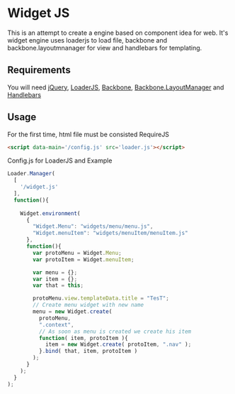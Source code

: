 Widget JS
=========

This is an attempt to create a engine based on component idea for web.
It's widget engine uses loaderjs to load file, backbone and 
backbone.layoutmnanager for view and handlebars for templating.  

## Requirements ##

You will need [jQuery](http://www.jquery.com), [LoaderJS](http://github.com/slimhero/loaderjs), [Backbone](http://www.backbonejs.org), [Backbone.LayoutManager](https://github.com/tbranyen/backbone.layoutmanager)
and [Handlebars](http://www.handlebarsjs.com)

## Usage ##

For the first time, html file must be consisted RequireJS
```html
<script data-main='/config.js' src='loader.js'></script>
```

Config.js for LoaderJS and Example
```javascript
Loader.Manager( 
  [ 
    '/widget.js' 
  ], 
  function(){ 
    
    Widget.environment( 
      {
        "Widget.Menu": "widgets/menu/menu.js",
        "Widget.menuItem": "widgets/menuItem/menuItem.js"
      }, 
      function(){
        var protoMenu = Widget.Menu;
        var protoItem = Widget.menuItem;

        var menu = {};
        var item = {};
        var that = this;

        protoMenu.view.templateData.title = "TesT";
        // Create menu widget with new name
        menu = new Widget.create( 
          protoMenu, 
          ".context", 
          // As soon as menu is created we create his item  
          function( item, protoItem ){
            item = new Widget.create( protoItem, ".nav" );
          }.bind( that, item, protoItem )
        );
      }
    );
  } 
);
```
